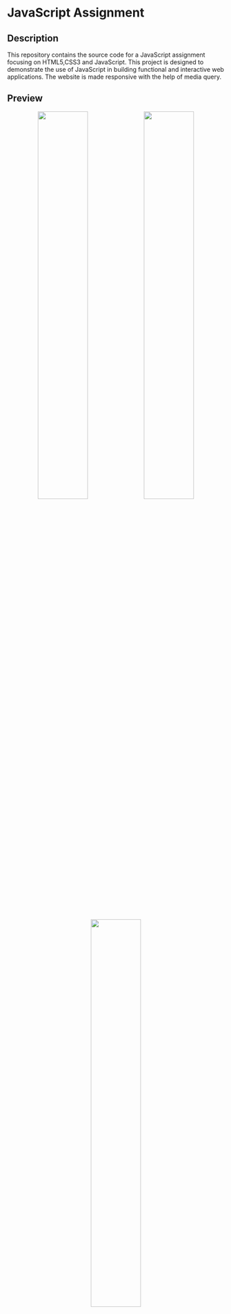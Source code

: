 # JavaScript Assignment

## Description
This repository contains the source code for a JavaScript assignment focusing on HTML5,CSS3 and JavaScript. This project is designed to demonstrate the use of JavaScript in building functional and interactive web applications. The website is made responsive with the help of media query.

## Preview
<p align="center">
  <img src="https://github.com/user-attachments/assets/f6260bf2-b796-4463-8ea3-8c40d7e19a46" width="48%" />
  <img src="https://github.com/user-attachments/assets/928c375a-6eb8-45d2-bf8a-4e59130f6e92" width="48%" />
  <img src="https://github.com/user-attachments/assets/36a0652c-aecc-4a58-8511-726acfe2857c" width="48%" />
</p>
<p align="center">
  
  <img src="https://github.com/user-attachments/assets/4bed932b-3b27-4861-851f-3c15bfa1bf63" height="20%" />
</p>


## Features
- Responsive Region and Currency Selection: Users can choose their preferred region and currency.
- Responsive Share and Copy Link Options: Users can copy the link and share content easily.
- Save Option: Users can save content, and the saved state remains unchanged even after the page is reloaded.
- Full Gallery and Image View: Users can view a complete image gallery and select images for full-screen viewing. Navigation options allow moving to the previous or next image within the full-view mode.
- Travelers Selection: Users can specify the number of travelers when booking rooms,

## Run Project
To run this project, you need to follow these steps:

At first go to the directory you want to save my repository and open Git Bash there.
Initialize git with the command: `git init`
Then clone the repository with the command: `git clone https://github.com/srsaurav0/HTML_CSS_Assignment.git`
Navigate to the directory with command: `cd HTML_CSS_Assignment`
Open the Project in a Code Editor (Optional). To open the directory in Visual Studio Code, enter command: `code .`
Open the file `HomePage.html` and run it to visit the website.


